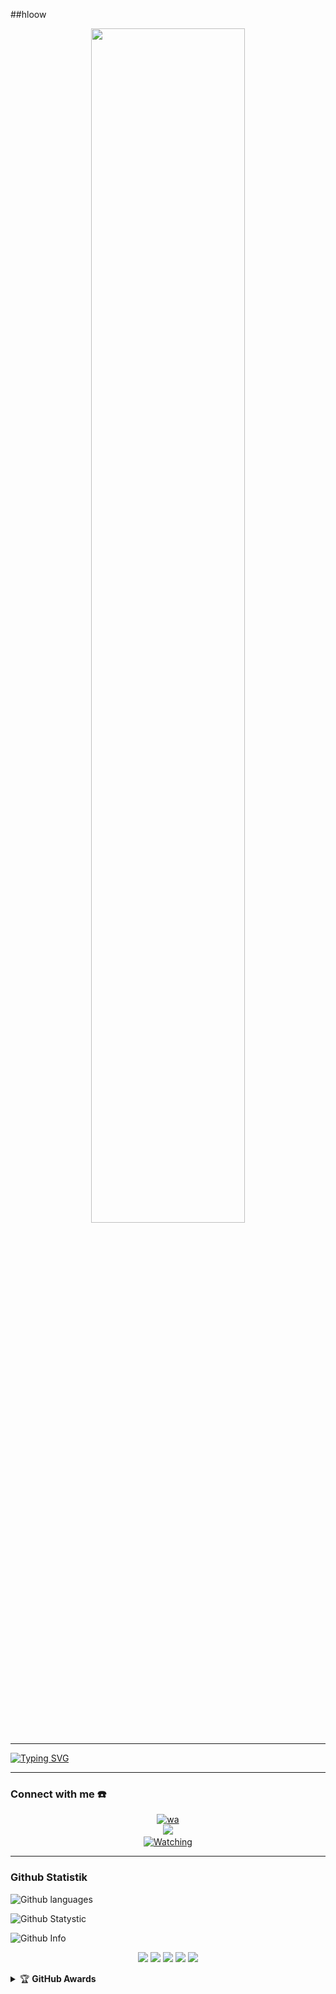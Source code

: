 ##hloow

<p align="center">
    <img src="https://github.com/images/modules/search/dark.png" width="70%" style="margin-left: auto;margin-right: auto;display: block;">
</p>

------
<p align="center">
    
[![Typing SVG](https://readme-typing-svg.demolab.com?font=Protest+Revolution&weight=900&size=25&duration=6000&pause=1000&color=F729AE&background=FF6DD013&center=true&vCenter=true&random=true&width=433&height=93&lines=My+name+is+ayodhya+vichakshana;follow+me+on+instagram;contact+me+on+whatsapp+++++++++++++++++++++++)](https://git.io/typing-svg)

</p>

------
### Connect with me ☎️
<p align="center">
  <a href="https://api.whatsapp.com/send/?phone=94759874797&text=haloo%3Av&type=phone_number&app_absent=0" target="_blank"><img src="https://img.shields.io/badge/WhatsApp-25D366?style=for-the-badge&logo=whatsapp&logoColor=white" alt="wa"></a>
     <br><a name=Rossy-Chan=VIEWS&style=flat-square&color=green" />
  <a href="https://github.com/Rossy-Chan"><img src="https://img.shields.io/badge/-GitHub-black?style=flat-square&logo=github" />
       <a name=Rossy-Chan&label=VIEWS&style=flat-square&color=green" /></br>
  <a href="https://komarev.com/ghpvc/?username=Rossy-Chan&color=blue&style=flat-square&label=Profile+Views">
    <img title="Watching" src="https://komarev.com/ghpvc/?username=Rossy-Chan&color=blue&style=flat-square&label=Profile+View"></a>
</p>

------

### Github Statistik


![Github languages](https://github-readme-stats.vercel.app/api/top-langs/?username=Rossy-Chan&theme=great-gatsby)

![Github Statystic](https://github-readme-streak-stats.herokuapp.com?user=Rossy-Chan&theme=tokyonight&hide_border=false&properties=background&border=%239611C5FF)

![Github Info](https://github-profile-summary-cards.vercel.app/api/cards/profile-details?username=Rossy-Chan&theme=monokai)

<p align="center">
    <img src="https://img.shields.io/badge/OS-Linux-blue?&logo=Linux" />
    <img src="https://img.shields.io/badge/OS-Windows-blue?&logo=Windows" />
    <img src="https://img.shields.io/badge/IDE-Xcode-blue?&logo=xcode" />
    <img src="https://img.shields.io/badge/Text%20Editor-Visual%20Studio%20Code-blue?&logo=visual%20studio%20code&logoColor=blue" />
    <img src="https://img.shields.io/badge/Sublime%20Text-gray?&logo=Sublime-Text" />
<details>
    <summary>&#127942 <b>GitHub Awards</b></summary><br/>

![Github Trophy](https://github-profile-trophy.vercel.app/?username=Rossy-Chan)

</details>
